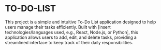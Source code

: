 # TO-DO-LIST
This project is a simple and intuitive To-Do List application designed to help users manage their tasks efficiently. Built with [insert technologies/languages used, e.g., React, Node.js, or Python], this application allows users to add, edit, and delete tasks, providing a streamlined interface to keep track of their daily responsibilities.
